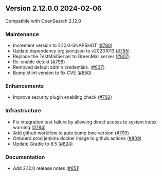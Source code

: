 ## Version 2.12.0.0 2024-02-06

Compatible with OpenSearch 2.12.0

### Maintenance
* Increment version to 2.12.0-SNAPSHOT ([#780](https://github.com/opensearch-project/notifications/pull/780))
* Update dependency org.json:json to v20231013 ([#795](https://github.com/opensearch-project/notifications/pull/795))
* Replace the TestMailServer to GreenMail server ([#807](https://github.com/opensearch-project/notifications/pull/807))
* Re-enable detekt ([#796](https://github.com/opensearch-project/notifications/pull/796))
* Removed default admin credentials. ([#837](https://github.com/opensearch-project/notifications/pull/837))
* Bump ktlint version to fix CVE ([#850](https://github.com/opensearch-project/notifications/pull/850))

### Enhancements
* Improve security plugin enabling check ([#792](https://github.com/opensearch-project/notifications/pull/792))

### Infrastructure
* Fix integration test failure by allowing direct access to system index warning ([#784](https://github.com/opensearch-project/notifications/pull/784))
* Add github workflow to auto bump bwc version ([#799](https://github.com/opensearch-project/notifications/pull/799))
* Onboard prod jenkins docker image to github actions ([#809](https://github.com/opensearch-project/notifications/pull/809))
* Update Gradle to 8.5 ([#824](https://github.com/opensearch-project/notifications/pull/824))

### Documentation
* Add 2.12.0 release notes ([#851](https://github.com/opensearch-project/notifications/issues/851))
